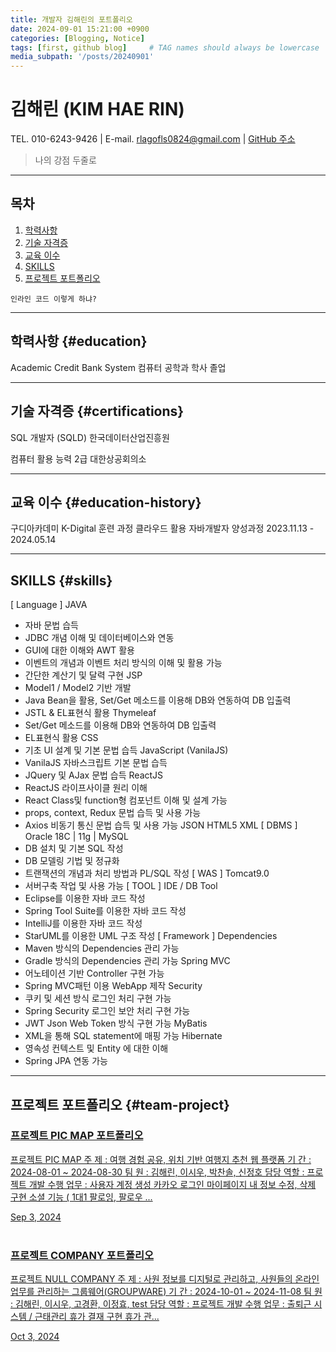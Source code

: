 ```yaml
---
title: 개발자 김해린의 포트폴리오
date: 2024-09-01 15:21:00 +0900
categories: [Blogging, Notice]
tags: [first, github blog]     # TAG names should always be lowercase
media_subpath: '/posts/20240901'
---
```


# **김해린 (KIM HAE RIN)**
TEL. 010-6243-9426  |   E-mail. rlagofls0824@gmail.com  |  [GitHub 주소](https://github.com/kimhaerinring)

> 나의 강점 두줄로 



***
## **목차**

1. [학력사항](#education)
2. [기술 자격증](#certifications)
3. [교육 이수](#education-history)
4. [SKILLS](#skills)
5. [프로젝트 포트폴리오](#team-project)

`인라인 코드 이렇게 하냐?`


***


## **학력사항** {#education}
Academic Credit Bank System
컴퓨터 공학과 학사
졸업




***

## **기술 자격증** {#certifications}

SQL 개발자 (SQLD)
한국데이터산업진흥원


컴퓨터 활용 능력 2급
대한상공회의소



***

## **교육 이수** {#education-history}

구디아카데미
K-Digital 훈련 과정
클라우드 활용 자바개발자 양성과정
2023.11.13 - 2024.05.14

***
## **SKILLS** {#skills}

[ Language ]
JAVA
- 자바 문법 습득
- JDBC 개념 이해 및 데이터베이스와 연동
- GUI에 대한 이해와 AWT 활용
- 이벤트의 개념과 이벤트 처리 방식의 이해 및 활용 가능
- 간단한 계산기 및 달력 구현
JSP
- Model1 / Model2 기반 개발
- Java Bean을 활용, Set/Get 메소드를 이용해 DB와 연동하여 DB 입출력
- JSTL & EL표현식 활용
Thymeleaf
- Set/Get 메소드를 이용해 DB와 연동하여 DB 입출력
- EL표현식 활용
CSS
- 기초 UI 설계 및 기본 문법 습득
JavaScript (VanilaJS)
- VanilaJS 자바스크립트 기본 문법 습득
- JQuery 및 AJax 문법 습득
ReactJS
- ReactJS 라이프사이클 원리 이해
- React Class및 function형 컴포넌트 이해 및 설계 가능
- props, context, Redux 문법 습득 및 사용 가능
- Axios 비동기 통신 문법 습득 및 사용 가능
JSON
HTML5
XML
[ DBMS ]
Oracle 18C | 11g | MySQL
- DB 설치 및 기본 SQL 작성
- DB 모델링 기법 및 정규화
- 트랜잭션의 개념과 처리 방법과 PL/SQL 작성
[ WAS ]
Tomcat9.0
- 서버구축 작업 및 사용 가능
[ TOOL ]
IDE / DB Tool
- Eclipse를 이용한 자바 코드 작성
- Spring Tool Suite를 이용한 자바 코드 작성
- IntelliJ를 이용한 자바 코드 작성
- StarUML를 이용한 UML 구조 작성
[ Framework ]
Dependencies
- Maven 방식의 Dependencies 관리 가능
- Gradle 방식의 Dependencies 관리 가능
Spring MVC
- 어노테이션 기반 Controller 구현 가능
- Spring MVC패턴 이용 WebApp 제작
Security
- 쿠키 및 세션 방식 로그인 처리 구현 가능
- Spring Security 로그인 보안 처리 구현 가능
- JWT Json Web Token 방식 구현 가능
MyBatis
- XML을 통해 SQL statement에 매핑 가능
Hibernate
- 영속성 컨텍스트 및 Entity 에 대한 이해
- Spring JPA 연동 가능

***
## **프로젝트 포트폴리오** {#team-project}
<article class="card-wrapper card"> <a href="/posts/%ED%94%84%EB%A1%9C%EC%A0%9D%ED%8A%B8-PIC-MAP-%ED%8F%AC%ED%8A%B8%ED%8F%B4%EB%A6%AC%EC%98%A4/" class="post-preview row g-0 flex-md-row-reverse"><div class="col-md-12"><div class="card-body d-flex flex-column"><h3 class="card-title my-2 mt-md-0">프로젝트 PIC MAP 포트폴리오</h3><div class="card-text content mt-0 mb-3"><p>프로젝트 PIC MAP 주 제 : 여행 경험 공유, 위치 기반 여행지 추천 웹 플랫폼 기 간 : 2024-08-01 ~ 2024-08-30 팀 원 : 김해린, 이시우, 박찬솔, 신정호 담당 역할 : 프로젝트 개발 수행 업무 : 사용자 계정 생성 카카오 로그인 마이페이지 내 정보 수정, 삭제 구현 소셜 기능 ( 1대1 팔로잉, 팔로우 ...</p></div><div class="post-meta flex-grow-1 d-flex align-items-end"><div class="me-auto"> <i class="far fa-calendar fa-fw me-1"></i> <time>Sep 3, 2024</time></div><div class="pin ms-1"> <i class="fas fa-thumbtack fa-fw"></i></div></div></div></div></a></article></br>



<article class="card-wrapper card"> <a href="/posts/%ED%94%84%EB%A1%9C%EC%A0%9D%ED%8A%B8-COMPANY-%ED%8F%AC%ED%8A%B8%ED%8F%B4%EB%A6%AC%EC%98%A4/" class="post-preview row g-0 flex-md-row-reverse"><div class="col-md-12"><div class="col-md-12"><div class="card-body d-flex flex-column"><h3 class="card-title my-2 mt-md-0">프로젝트 COMPANY 포트폴리오</h3><div class="card-text content mt-0 mb-3"><p>프로젝트 NULL COMPANY 주 제 : 사원 정보를 디지털로 관리하고, 사원들의 온라인 업무를 관리하는 그룹웨어(GROUPWARE) 기 간 : 2024-10-01 ~ 2024-11-08 팀 원 : 김해린, 이시우, 고경환, 이정효, test 담당 역할 : 프로젝트 개발 수행 업무 : 출퇴근 시스템 / 근태관리 휴가 결재 구현 휴가 관...</p></div><div class="post-meta flex-grow-1 d-flex align-items-end"><div class="me-auto"> <i class="far fa-calendar fa-fw me-1"></i> <time>Oct 3, 2024</time></div><div class="pin ms-1"> <i class="fas fa-thumbtack fa-fw"></i></div></div></div></div></a></article>

